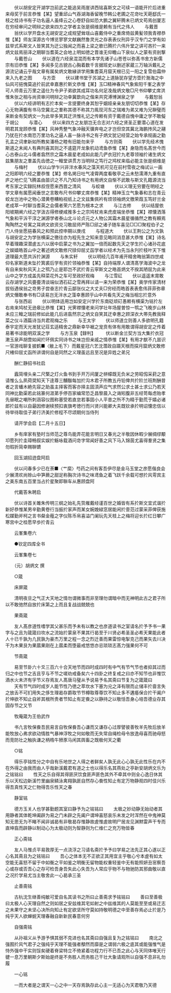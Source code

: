 <!-- { "loadSidebar": true } -->
　　伏以胡安定开湖学岂前武之能追吴雨崖讲西铭喜斯文之可续一语能开扵后进重来母奖于前言恭惟【某】望重邱山气吞湖海香留晚节韩公老圃之花竒吐天葩郄氏一枝之桂诗书有子功名逼人虽绛云之心卷舒自如恐大鹏之翼轩腾未已炳文苟焉创厦志在穷经审问之明辩之欲来四方之学者主张是纲维是赖有当代之伟人
　　与戴晋
　　翁伏以学开盘水无胡安定之成规望耸瑶山喜戴侍中之重席倚兹黄髪领我青襟恭惟【某】师友深源古今博览寥寥文献巍然鲁灵光之存表表仪刑异乎汉专门之学有如兹举式系斯文人皆笑其为迂公独闻之而喜上梁之歌已腾扵六伟升堂之讲可吝扵一来炳文兹焉丽泽之期聊当耆英之会地上明如徳之晋谁无仰瞻山下泉似人之蒙有资剖撃
　　与戴苍山
　　伏以道在六经泉混混而有本学先诸子山苍苍以弥髙书舍方新儒宗有旧恭惟【某】多闻多见古貌古心胸着数千言据班史以删述家蔵三万轴泝戴礼之源流记诵云乎哉文章有属矣炳文敢縁讲学用集耆英月窟天根已见一阳之复雪伯霜仲来入九老之图
　　与方壶
　　伏以建书堂于苏湖之上道脉犹存望方壶扵渤海之中仙风可挹愧莫追扵前武幸嘉惠扵斯文恭惟【某】玉□精神春风气象紫阳千峯之表学可人师青云万里之遥仕为令尹子弟欲其成耳功名何足凂哉炳文敬□尺书仰攀丈席洪惟朱张之相与尚资审问明辩之功幸冀歆向之偕来共究溥博渊泉之学
　　与戴恕翁
　　伏以六经讲明有志扵本矣一言提要终身其恕乎姻娅亲亲友朋切切恭惟【某】存心无物满腹有书马空冀北之羣称其德不称其力鳯现河东之瑞难为弟又难为兄聨璧而来断金有契炳文一为此举多笑其迂洪惟礼记之传赖有资于戴德自愧中庸之学不敢儗于胡公
　　与潜心
　　伏以来四方之友朋岂无合志对六经之贤圣正要潜心道在发明君其宠顾恭惟【某】风神秀整气象冲融天骥奔电之才岂但空其冀北海鹏抟风之翮乃犹在扵水南恐万里功名之逼人喜一脉诗书之有子炳文犹记经营之始专承规画之勤孔孟之词聿新如所教矣潘杨之睦有旧能勿来乎
　　与方则斋
　　伏以学先经术愧斯道之未闻人有典刑喜其则之不逺筵开龙象机动鸢鱼恭惟【某】身隐而名髙世今而心古泰山北斗儒者翕然宗之霜木晨星老成如此能几俨衣冠扵九老尊领袖扵诸生炳文兹集朋友之羣盖先齿徳之一鳣堂讲贯方当明辩之笃行之鸠杖来临必能主张是纲维是
　　与梅村
　　伏以山学乍兴非泮水春风之藻天机可见在前村雪夜之梅试认一画之阳即明六经之要恭惟【某】修名掲日吐气凌霄两度看敬亭之云未愁濡滞九重有直庐之地伫见飞腾盖由噐识之不凡乃知诗书之有用炳文自惭不武敢与斯文孔籍源流当考东家之实録阮林叔侄愿来西晋之清风
　　与蛟塘
　　伏以义理无穷要在明经之学文章有属愿闻垂世之言敢布尺书仰攀丈席恭惟【某】精神玉立气象春和志在青云蛟龙岂池中之物心潜黄卷糟粕视纸上之文兹集佩衿有烦领袖炳文徼荣葭玉笃好兰金老成萃一时聊当耆英之会儒者荣六艺愿为根本之求
　　与江古修
　　伏以结屋依阳坡期阐六经之学汲古得修绠咸推多士之宗鸠杖肯来虎皮端坐恭惟【某】襟懐洒落气象和平泝干淳之渊源学者泰山北斗论贞元之人物公其霜木晨星循循然之教有頼焉陶陶然之号寓之耳炳文欲资兑习敢屈师严陈□邱之诸子随车喜见□□□聚程伯子之门人侍坐愿挹春风之和预此控申期以庚戌
　　与程道大
　　伏以王荆公之为文孰与胡安定之为学张横渠之徼往亦为程先生之知来意见略同消息甚大恭惟【某】诗名早着理趣深潜虗五六以居中启蒙之书为之翼加一倍而起数先天之学生扵心诸孙花底之娱嬉皓首山中之著述炳文敢修尺牍仰屈丈函学者以经术为先当永刋扵枝叶天下惟道理最大愿共泝扵渊源
　　与朱实轩
　　伏以明经几百年甫开精舍晦翁第四世咸仰名家斯道未坠扵箕裘后学有资扵领袖恭惟【某】自持端厚人谓清髙学海波中之龙有自来矣秋风天上之鹗乃止是耶岂不武扵青云寜斯文之皓首炳文不揆其陋屈为此来山中之学方成盖先释菜花外之车可至政好观梅
　　与江雪矼
　　伏以遥遥末胄敢云存湖学之风亹亹清谈端似洒石矼之雪再拜以请一来为荣恭惟【某】奥学传家清材拔俗遇侯翁之竒男子尝奋志扵青云鄙张仪之大丈夫□穷经而皓首表表愈伟菲菲弥章炳文僭敢奉书有□读易岂无泮水之藻幸惠顾乎山中共看先天之梅当相忘扵意外
　　与张西岩
　　伏以明体适用岂如安定兴学扵东南砭顽矴愚赖有横渠为铭扵左右肯来鸠杖无逊皋比恭惟【某】光霁襟懐老来问学壮年场屋曽惊一鹗之飞晚岁山林未应三鳣之瑞前修如此能几后进翕然宗之炳文自笑其迂幸惠之顾深衣大帯先教我释菜之仪斗酒篇诗当共君观梅之乐
　　与王太宇
　　伏以师道立则善人多欲明孔籍泰宇定而天光发犹记荘玄适精舍之鼎新幸华裾之宠贲有体有用敢谓得胡安定之传着易著书谅能明双溪之学
　　与方玉泉【録判】
　　伏以断金兰契方当大集扵衣冠潄玉泉声胡啻如闻扵环佩实同诗书之味岂但亲戚之情恭惟【某】有用才猷不凢噐识一官游戏聊复披鹤■〈敝上毛下〉而戴星冠六艺沈濳政自蹑天根而探月窟炳文敢修尺楮仰屈丈函所讲谓何自是同然之义理虽远且至况是异姓之弟兄

　　酬仁静招书社启

　　蠧简埋头亲二尺檠之灯火鱼书到手开万间厦之帡幪既无负米之劳昭仭采葑之意请惟么么夙荷奨知天下逹尊三黼黻每加扵沟木君子所教五丹铅俾共扵阶兰班荆酬昔者之言蟠木絶先容之助虽主择客而客亦择主固湏声应气求然公求士甚士求公乃若天同神比勤渠若此铭篆何涯苐手停百家编常恐乏昌黎晨入之诲矧腹非五经笥每虑贻孝先昼眠之嘲所刺涵容仪图称塞受若直怠若事固小人平昔之所不为精于勤荒于嬉必诸郎扵兹有以自朂因修谢椟预扣衷旗考徳行而兴贤兴能卿大夫既钦承扵明诏懐忠信以待举待取佳子弟行济美扵修程不尽颂期何当侍列

　　请开学会启【二月十五日】

　　乡有庠家有塾时当师范之尊鸟能弄花能言明日又春光之半敬因休暇少展绸缪颙卭愿列扵圭璋畅叙实娱扵觞咏载酒问竒字常闻好善之风下马入锦茵尤喜得羣贤之集勿瑕折简幸赐聨镳

　　回玉湖招逰盘阿启

　　伏以问春多少已在荼■〈艹縻〉芍药之间有客吾伊尽是金马玉堂之彦愿偕良会少展清欢尚赊山中笋蕨之甜足称胸次诗书之味鸢鱼之着飞跃千余载可想扵风雩宾主之美东南五百里当占扵星聚即聨车从惠顾盘阿

　　代戴答朱聘启

　　伏以诗首关雎朱传明三纲之始礼先贽雁戴经谨百世之婚皆有系扵斯文宜式谐扵新好恭惟某男辛勤黄卷行当振扵家声而某女婉娩緑窓居能闲扵壸范过蒙采菲俾获施松媒勤斧柯之言书粲金薤之字仪陈币帛喜溢门阑玩先天枝上之梅将迎长扵红日攀广寒宫中之桂愿早歩扵青云

　　云峯集卷六

　　●钦定四库全书

　　云峯集卷七

　　（元）胡炳文 撰

　　○箴

　　床屏箴

　　清明夜旦之气正大天地之情勿谓微事而非至理勿谓暗中而无神明此古之君子所以不敢弛然自放扵床第之上而且复战战兢兢也

　　果斋箴

　　友人髙彦道性嗜学其父甚乐而予未有以教之也彦道读书之室请名扵予予书一果字与之且为箴箴曰坎水之流始扵蒙泉不果其行曷至于川贤必希圣圣必希天果能此者人十已千孰为凢民孰为豪杰万里之程一念之烈迁善而果雷惊电掣克己而果矢去川决干为木果艮为果蓏果刚在上蓏柔而堕最戒悠悠亦忌琐琐志髙力强果何不可

　　节斋箴

　　易至节卦六十爻三百六十合天地节而四时成四时有中气有节气节也者抑其过而归之中也节之吉且亨与不节之嗟劝戒备矣六十四卦之终复戒之曰亦不知节也非惟饮酒水火未济有孚节义存焉友人髙唐马璧从予说易予名其斋曰节复为之箴箴曰
　　天有节气四时成岁人能节性乃徳之萃坎水下塞为兊之泽有限而止储丰扵啬言失之放舌不可扪用失之侈生理曷存爵取节节樽取尊尊饮不知止多不遘痻保合扵干阖户扵坤欲不知止自斧其根所贵者节知止有定飬之以静持之以敬恬吾身心培吾德业存其固存节之又节

　　牧庵箴为王伯武作

　　书凢言牧保飬吾民易言自牧保飬吾心谦而又谦存心过厚譬彼善牧羊先牧后放羊能牧放心弗求欲动情胜气暴神浮牧之何如敬而无失常自绳检母令放逸母喜而驰母怒而竞防壮之触执谦之柄梏牛豮豕马闲其舆畜之既极何天之衢

　　○铭

　　得乐亭铭性分之中自有乐地世之人得之者鲜矣人孰无此心心孰无此性乐在内不在外得之由我而由人乎哉新溪戴君有道之士也以得乐名其燕处之亭新安胡炳文乐为之铭铭曰
　　性天之乐自得其得匪厌饮食匪声匪色其外不牵其中则全心逸日休其乐以天松边新溪竹里幽泉鳞泳禽翔孰匪自然存心飬性知止有定万物静观四时佳兴乐得吾真性天之仁物得吾乐性天之春

　　静室铭

　　德方玉关人也学甚勤题其室曰静予为之铭铭曰
　　太极之妙动静无始动者其用静者其体乾坤阖辟为易之门未辟之先阖户谓坤喜怒哀乐未发之时浑然在中鬼神莫知无思无为不睹不闻非诚曷有非敬曷存惟静故虗惟虗故明尸居龙见渊黙雷声干专而直坤翕而辟静以制动心为太极动则为智静则为仁维仁之充万物皆春

　　正心斋铭

　　友人马惟贞平易敦厚无一点浇浮之习请名斋扵予予曰学易之法先正其心遂以正心名其斋且为之铭铭曰
　　吾心之体本无不正欲正其用宜主乎敬心兮本虗有如太空能无喜怒不留于中如衡之平如鉴之明衡无留物能权重轻鉴中无有能照妍丑宻察吾心或存或否吾心之存可检吾身吾失此心失吾为人常应乎物不与物驰防其邪曲敬以直之况扵学易尤当主敬舍此一心曷承三圣

　　止善斋铭

　　古杭沈生继善纯敏可爱自名其读书之所曰止善斋求予铭铭曰
　　善曰至善极曰太极人心天理自然之则如居之安兹维其宅如射之中兹维其的人莫能至至或易迁志之未果守之未坚心决所向知止有定欲坚所守莫如持敬明德之中至善存焉必止扵是乃纯乎天人欲蝉蜕天理春融自新新民春意何穷

　　自强斋铭

　　从孙祖义从予游予惧其弱不克进也名其斋曰自强且复为之铭铭曰
　　南北之强囿扵风气君子之强纯乎天理不能强者頺然而靡是之谓弱六极之底其或能强惟气是恃外强中干实则馁矣硬着脊梁特立不倚紧着功程力行不已吾之此心与天同体唯天行徤一息万里朝斯夕斯始是终是不务胜人而务胜己干壮大象请观所以自强不息非礼勿履

　　一心铭

　　一而大者是之谓天一心之中一天存焉孰存此心主一无适心为天君敬乃天德

